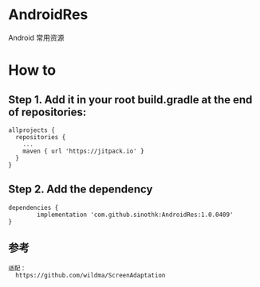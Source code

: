 # AndroidRes
Android 常用资源


# How to

  ## Step 1. Add it in your root build.gradle at the end of repositories:

    allprojects {
      repositories {
        ...
        maven { url 'https://jitpack.io' }
      }
    }

  ## Step 2. Add the dependency

    dependencies {
            implementation 'com.github.sinothk:AndroidRes:1.0.0409'
    }

  ## 参考
    适配：
      https://github.com/wildma/ScreenAdaptation

